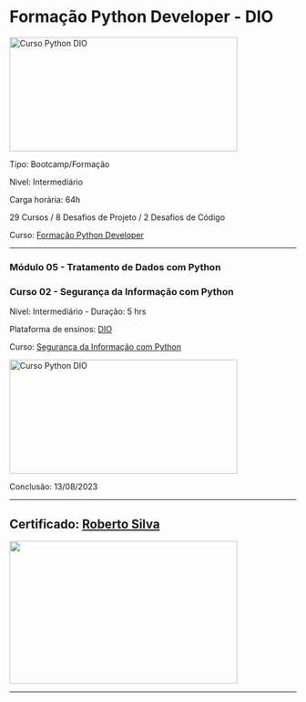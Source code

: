# **Formação Python Developer - DIO**

<img src="https://hermes.dio.me/tracks/cover/ac0e208f-9ab9-471d-84ae-0107cfd2156a.png" alt="Curso Python DIO" width="400" height="200">

Tipo: Bootcamp/Formação

Nivel: Intermediário

Carga horária: 64h

29 Cursos / 8 Desafios de Projeto / 2 Desafios de Código

Curso: [Formação Python Developer](https://web.dio.me/track/formacao-python-developer)

---
### **Módulo 05 - Tratamento de Dados com Python**
### **Curso 02 - Segurança da Informação com Python**

Nivel: Intermediário - Duração: 5 hrs

Plataforma de ensinos: [DIO](www.dio.me)

Curso: [Segurança da Informação com Python](https://web.dio.me/course/seguranca-da-informacao-com-python/learning/697c7fa0-5e12-49cd-9496-2b61dd037259)

<img src="https://hermes.dio.me/courses/cover/4fd2851a-7c9d-4352-bef3-41c75fc9ede4_cover.png" alt="Curso Python DIO" width="400" height="200">


Conclusão: 13/08/2023

---
## Certificado: [Roberto Silva](https://www.dio.me/certificate/BBDE9943/share)

<img src="https://hermes.digitalinnovation.one/certificates/cover/BBDE9943.jpg" width="400" height="250">

---

